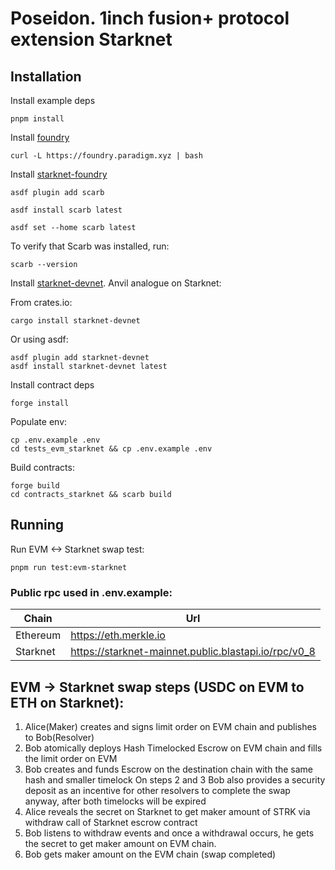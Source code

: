 # Poseidon. 1inch fusion+ protocol extension Starknet

## Installation

Install example deps

```shell
pnpm install
```

Install [foundry](https://book.getfoundry.sh/getting-started/installation)

```shell
curl -L https://foundry.paradigm.xyz | bash
```

Install [starknet-foundry](https://foundry-rs.github.io/starknet-foundry/getting-started/installation.html)

```shell
asdf plugin add scarb

asdf install scarb latest

asdf set --home scarb latest

```

To verify that Scarb was installed, run:

```shell
scarb --version
```

Install [starknet-devnet](https://0xspaceshard.github.io/starknet-devnet/docs/running/install). Anvil analogue on Starknet:

From crates.io:

```shell
cargo install starknet-devnet
```

Or using asdf:

```shell
asdf plugin add starknet-devnet
asdf install starknet-devnet latest
```

Install contract deps

```shell
forge install
```

Populate env:

```shell
cp .env.example .env
cd tests_evm_starknet && cp .env.example .env
```

Build contracts:

```shell
forge build
cd contracts_starknet && scarb build
```

## Running

Run EVM <-> Starknet swap test:

```shell
pnpm run test:evm-starknet
```

### Public rpc used in .env.example:

| Chain    | Url                                                  |
| -------- | ---------------------------------------------------- |
| Ethereum | https://eth.merkle.io                                |
| Starknet | https://starknet-mainnet.public.blastapi.io/rpc/v0_8 |

## EVM -> Starknet swap steps (USDC on EVM to ETH on Starknet):

1. Alice(Maker) creates and signs limit order on EVM chain and publishes to Bob(Resolver)
2. Bob atomically deploys Hash Timelocked Escrow on EVM chain and fills the limit order on EVM
3. Bob creates and funds Escrow on the destination chain with the same hash and smaller timelock
   On steps 2 and 3 Bob also provides a security deposit as an incentive for other resolvers to complete the swap anyway, after both timelocks will be expired
4. Alice reveals the secret on Starknet to get maker amount of STRK via withdraw call of Starknet escrow contract
5. Bob listens to withdraw events and once a withdrawal occurs, he gets the secret to get maker amount on EVM chain.
6. Bob gets maker amount on the EVM chain (swap completed)
